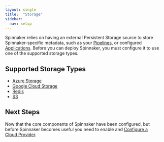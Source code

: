 ```yaml
---
layout: single
title:  "Storage"
sidebar:
  nav: setup
---
```


Spinnaker relies on having an external Persistent Storage source to store
Spinnaker-specific metadata, such as your [Pipelines](/concepts/#pipeline), or 
configured [Applications](/concepts/#applications). Before you can deploy
Spinnaker, you must configure it to use one of the supported storage types.

## Supported Storage Types

* <a href="/setup/storage/azs">Azure Storage</a>
* <a href="/setup/storage/gcs">Google Cloud Storage</a>
* <a href="/setup/storage/redis">Redis</a>
* <a href="/setup/storage/s3">S3</a>

## Next Steps

Now that the core components of Spinnaker have been configured, but before 
Spinnaker becomes useful you need to enable and [Configure a Cloud
Provider](/setup/providers/).

